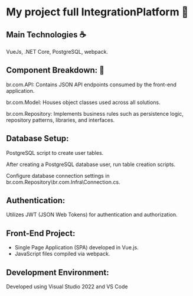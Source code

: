 # My project full IntegrationPlatform 📜


## Main Technologies ☕️

VueJs, .NET Core, PostgreSQL, webpack.

## Component Breakdown: 🎉

br.com.API: Contains JSON API endpoints consumed by the front-end application.<br /> 

br.com.Model: Houses object classes used across all solutions.<br /> 

br.com.Repository: Implements business rules such as persistence logic, repository patterns, libraries, and interfaces.<br /> 

## Database Setup:

PostgreSQL script to create user tables. <br /> 

After creating a PostgreSQL database user, run table creation scripts.<br /> 

Configure database connection settings in br.com.Repository\br.com.Infra\Connection.cs.<br /> 

## Authentication: 

Utilizes JWT (JSON Web Tokens) for authentication and authorization.<br />

## Front-End Project: 
- Single Page Application (SPA) developed in Vue.js.<br />
- JavaScript files compiled via webpack.<br />

## Development Environment: 

Developed using Visual Studio 2022 and VS Code